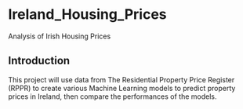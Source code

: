 # Ireland_Housing_Prices
Analysis of Irish Housing Prices

## Introduction
This project will use data from The Residential Property Price Register (RPPR) to create
various Machine Learning models to predict property prices in Ireland, then compare the performances
of the models.<br>
